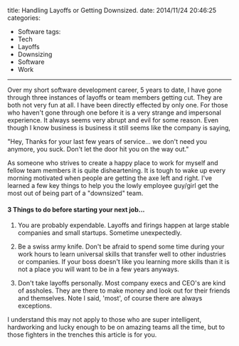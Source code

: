title: Handling Layoffs or Getting Downsized.
date: 2014/11/24 20:46:25
categories:
- Software
tags:
- Tech
- Layoffs
- Downsizing
- Software
- Work
---

Over my short software development career, 5 years to date, I have gone through three instances of layoffs or team members getting cut. They are both not very fun at all. I have been directly effected by only one. For those who haven't gone through one before it is a very strange and impersonal experience. It always seems very abrupt and evil for some reason. Even though I know business is business it still seems like the company is saying, 

"Hey, Thanks for your last few years of service... we don't need you anymore, you suck. Don't let the door hit you on the way out." 

As someone who strives to create a happy place to work for myself and fellow team members it is quite disheartening. It is tough to wake up every morning motivated when people are getting the axe left and right. I've learned a few key things to help you the lowly employee guy/girl get the most out of being part of a "downsized" team. 

#### 3 Things to do before starting your next job...

1. You are probably expendable. Layoffs and firings happen at large stable companies and small startups. Sometime unexpectedly.

2. Be a swiss army knife. Don't be afraid to spend some time during your work hours to learn universal skills that transfer well to other industries or companies. If your boss doesn't like you learning more skills than it is not a place you will want to be in a few years anyways.

3. Don't take layoffs personally. Most company execs and CEO's are kind of assholes. They are there to make money and look out for their friends and themselves. Note I said, 'most', of course there are always exceptions.

I understand this may not apply to those who are super intelligent, hardworking and lucky enough to be on amazing teams all the time, but to those fighters in the trenches this article is for you.
